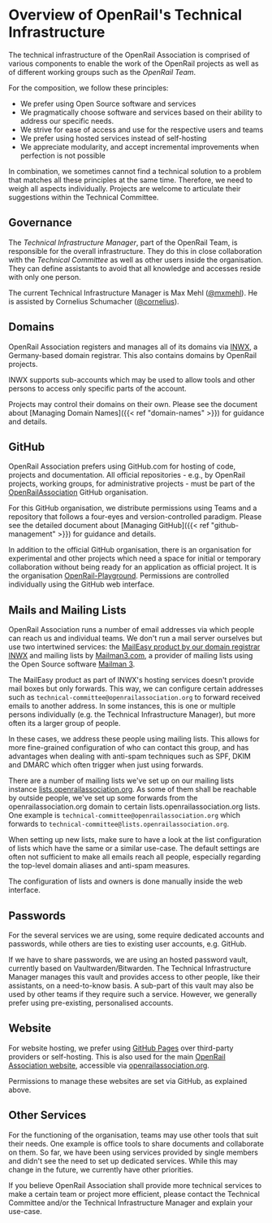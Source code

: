 # Overview of OpenRail's Technical Infrastructure

The technical infrastructure of the OpenRail Association is comprised of various components to enable the work of the OpenRail projects as well as of different working groups such as the *OpenRail Team*.

For the composition, we follow these principles:

* We prefer using Open Source software and services
* We pragmatically choose software and services based on their ability to address our specific needs.
* We strive for ease of access and use for the respective users and teams
* We prefer using hosted services instead of self-hosting
* We appreciate modularity, and accept incremental improvements when perfection is not possible

In combination, we sometimes cannot find a technical solution to a problem that matches all these principles at the same time. Therefore, we need to weigh all aspects individually. Projects are welcome to articulate their suggestions within the Technical Committee.

## Governance

The *Technical Infrastructure Manager*, part of the OpenRail Team, is responsible for the overall infrastructure. They do this in close collaboration with the *Technical Committee* as well as other users inside the organisation. They can define assistants to avoid that all knowledge and accesses reside with only one person.

The current Technical Infrastructure Manager is Max Mehl ([@mxmehl](https://github.com/mxmehl)). He is assisted by Cornelius Schumacher ([@cornelius](https://github.com/cornelius)).

## Domains

OpenRail Association registers and manages all of its domains via [INWX](https://www.inwx.com/), a Germany-based domain registrar. This also contains domains by OpenRail projects.

INWX supports sub-accounts which may be used to allow tools and other persons to access only specific parts of the account.

Projects may control their domains on their own. Please see the document about [Managing Domain Names]({{< ref "domain-names" >}}) for guidance and details.

## GitHub

OpenRail Association prefers using GitHub.com for hosting of code, projects and documentation. All official repositories - e.g., by OpenRail projects, working groups, for administrative projects - must be part of the [OpenRailAssociation](https://github.com/OpenRailAssociation) GitHub organisation.

For this GitHub organisation, we distribute permissions using Teams and a repository that follows a four-eyes and version-controlled paradigm. Please see the detailed document about [Managing GitHub]({{< ref "github-management" >}}) for guidance and details.

In addition to the official GitHub organisation, there is an organisation for experimental and other projects which need a space for initial or temporary collaboration without being ready for an application as official project. It is the organisation [OpenRail-Playground](https://github.com/OpenRail-Playground). Permissions are controlled individually using the GitHub web interface.

## Mails and Mailing Lists

OpenRail Association runs a number of email addresses via which people can reach us and individual teams. We don't run a mail server ourselves but use two intertwined services: the [MailEasy product by our domain registrar INWX](https://www.inwx.de/en/hosting) and mailing lists by [Mailman3.com](https://mailman3.com), a provider of mailing lists using the Open Source software [Mailman 3](https://docs.mailman3.org/).

The MailEasy product as part of INWX's hosting services doesn't provide mail boxes but only forwards. This way, we can configure certain addresses such as `technical-committee@openrailassociation.org` to forward received emails to another address. In some instances, this is one or multiple persons individually (e.g. the Technical Infrastructure Manager), but more often its a larger group of people.

In these cases, we address these people using mailing lists. This allows for more fine-grained configuration of who can contact this group, and has advantages when dealing with anti-spam techniques such as SPF, DKIM and DMARC which often trigger when just using forwards.

There are a number of mailing lists we've set up on our mailing lists instance [lists.openrailassociation.org](https://lists.openrailassociation.org). As some of them shall be reachable by outside people, we've set up some forwards from the openrailassociation.org domain to certain lists.openrailassociation.org lists. One example is `technical-committee@openrailassociation.org` which forwards to `technical-committee@lists.openrailassociation.org`.

When setting up new lists, make sure to have a look at the list configuration of lists which have the same or a similar use-case. The default settings are often not sufficient to make all emails reach all people, especially regarding the top-level domain aliases and anti-spam measures.

The configuration of lists and owners is done manually inside the web interface.

## Passwords

For the several services we are using, some require dedicated accounts and passwords, while others are ties to existing user accounts, e.g. GitHub.

If we have to share passwords, we are using an hosted password vault, currently based on Vaultwarden/Bitwarden. The Technical Infrastructure Manager manages this vault and provides access to other people, like their assistants, on a need-to-know basis. A sub-part of this vault may also be used by other teams if they require such a service. However, we generally prefer using pre-existing, personalised accounts.

## Website

For website hosting, we prefer using [GitHub Pages](https://pages.github.com/) over third-party providers or self-hosting. This is also used for the main [OpenRail Association website](https://github.com/OpenRailAssociation/website), accessible via [openrailassociation.org](https://openrailassociation.org).

Permissions to manage these websites are set via GitHub, as explained above.

## Other Services

For the functioning of the organisation, teams may use other tools that suit their needs. One example is office tools to share documents and collaborate on them. So far, we have been using services provided by single members and didn't see the need to set up dedicated services. While this may change in the future, we currently have other priorities.

If you believe OpenRail Association shall provide more technical services to make a certain team or project more efficient, please contact the Technical Committee and/or the Technical Infrastructure Manager and explain your use-case.
